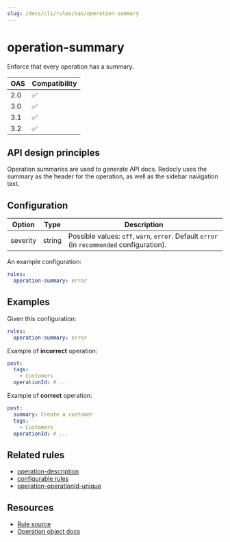 ```yaml
---
slug: /docs/cli/rules/oas/operation-summary
---
```


# operation-summary

Enforce that every operation has a summary.

| OAS | Compatibility |
| --- | ------------- |
| 2.0 | ✅            |
| 3.0 | ✅            |
| 3.1 | ✅            |
| 3.2 | ✅            |

## API design principles

Operation summaries are used to generate API docs.
Redocly uses the summary as the header for the operation, as well as the sidebar navigation text.

## Configuration

| Option   | Type   | Description                                                                                |
| -------- | ------ | ------------------------------------------------------------------------------------------ |
| severity | string | Possible values: `off`, `warn`, `error`. Default `error` (in `recommended` configuration). |

An example configuration:

```yaml
rules:
  operation-summary: error
```

## Examples

Given this configuration:

```yaml
rules:
  operation-summary: error
```

Example of **incorrect** operation:

```yaml
post:
  tags:
    - Customers
  operationId: # ...
```

Example of **correct** operation:

```yaml
post:
  summary: Create a customer
  tags:
    - Customers
  operationId: # ...
```

## Related rules

- [operation-description](./operation-description.md)
- [configurable rules](../configurable-rules.md)
- [operation-operationId-unique](./operation-operationId-unique.md)

## Resources

- [Rule source](https://github.com/Redocly/redocly-cli/blob/main/packages/core/src/rules/common/operation-summary.ts)
- [Operation object docs](https://redocly.com/docs/openapi-visual-reference/operation/)
